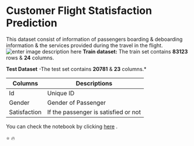 

# Customer Flight Statisfaction Prediction
This dataset consist of information of passengers boarding & deboarding information & the services provided during the travel in the flight.
![enter image description here](https://github.com/skeeducation/Customer-Statisfaction-Prediction-Flight-Shivani-Kataria/blob/main/Airline%20satisfaction%20Image1.png?raw=true)
**Train dataset:**
The train set contains **83123** rows & **24** columns.

**Test Dataset**
-The test set contains **20781** & **23** columns.*	

|Columns|Descriptions|
|--|--|
|Id|Unique ID |
|Gender|Gender of Passenger|
|Satisfaction|If the passenger is satisfied or not|

You can check the notebook by clicking [here](https://github.com/skeeducation/Customer-Statisfaction-Prediction-Flight-Shivani-Kataria/blob/main/Flight%20Passenger%20Satisfaction%20Prediction.ipynb) .

:star: :fire: 



